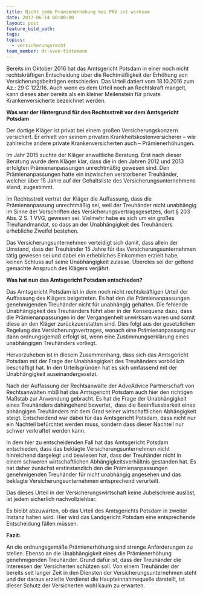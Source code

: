 ```yaml
---
title: Nicht jede Prämienerhöhung bei PKV ist wirksam
date: 2017-06-14 00:00:00
layout: post
feature_bild_path:
tags:
topics:
  - versicherungsrecht
team_member: dr-sven-tintemann
---
```



Bereits im Oktober 2016 hat das Amtsgericht Potsdam in einer noch nicht rechtskr&auml;ftigen Entscheidung &uuml;ber die Rechtm&auml;&szlig;igkeit der Erh&ouml;hung von Versicherungsbeitr&auml;gen entschieden. Das Urteil datiert vom 18.10.2016 zum Az.: 29 C 122/16. Auch wenn es dem Urteil noch an Rechtskraft mangelt, kann dieses aber bereits als ein kleiner Meilenstein f&uuml;r private Krankenversicherte bezeichnet werden.

**Was war der Hintergrund f&uuml;r den Rechtsstreit vor dem Amtsgericht Potsdam**

Der dortige Kl&auml;ger ist privat bei einem gro&szlig;en Versicherungskonzern versichert. Er erhielt von seinem privaten Krankheitskostenversicherer – wie zahlreiche andere private Krankenversicherten auch – Pr&auml;mienerh&ouml;hungen.

Im Jahr 2015 suchte der Kl&auml;ger anwaltliche Beratung. Erst nach dieser Beratung wurde dem Kl&auml;ger klar, dass die in den Jahren 2012 und 2013 erfolgten Pr&auml;mienanpassungen unrechtm&auml;&szlig;ig gewesen sind. Den Pr&auml;mienanpassungen hatte ein inzwischen verstorbener Treuh&auml;nder, welcher &uuml;ber 15 Jahre auf der Gehaltsliste des Versicherungsunternehmens stand, zugestimmt.

Im Rechtsstreit vertrat der Kl&auml;ger die Auffassung, dass die Pr&auml;mienanpassung unrechtm&auml;&szlig;ig sei, weil der Treuh&auml;nder nicht unabh&auml;ngig im Sinne der Vorschriften des Versicherungsvertragsgesetzes, dort &sect; 203 Abs. 2 S. 1 VVG, gewesen sei. Vielmehr habe es sich um ein gro&szlig;es Treuhandmandat, so dass an der Unabh&auml;ngigkeit des Treuh&auml;nders erhebliche Zweifel bestehen.

Das Versicherungsunternehmen verteidigt sich damit, dass allein der Umstand, dass der Treuh&auml;nder 15 Jahre f&uuml;r das Versicherungsunternehmen t&auml;tig gewesen sei und dabei ein erhebliches Einkommen erzielt habe, keinen Schluss auf seine Unabh&auml;ngigkeit zulasse. &Uuml;berdies sei der geltend gemachte Anspruch des Kl&auml;gers verj&auml;hrt.

**Was hat nun das Amtsgericht Potsdam entschieden?**

Das Amtsgericht Potsdam ist in dem noch nicht rechtskr&auml;ftigen Urteil der Auffassung des Kl&auml;gers beigetreten. Es hat den die Pr&auml;mienanpassungen genehmigenden Treuh&auml;nder nicht f&uuml;r unabh&auml;ngig gehalten. Die fehlende Unabh&auml;ngigkeit des Treuh&auml;nders f&uuml;hrt aber in der Konsequenz dazu, dass die Pr&auml;mienanpassungen in der Vergangenheit unwirksam waren und somit diese an den Kl&auml;ger zur&uuml;ckzuerstatten sind. Dies folgt aus der gesetzlichen Regelung des Versicherungsvertrages, wonach eine Pr&auml;mienanpassung nur dann ordnungsgem&auml;&szlig; erfolgt ist, wenn eine Zustimmungserkl&auml;rung eines unabh&auml;ngigen Treuh&auml;nders vorliegt.

Hervorzuheben ist in diesem Zusammenhang, dass sich das Amtsgericht Potsdam mit der Frage der Unabh&auml;ngigkeit des Treuh&auml;nders vorbildlich besch&auml;ftigt hat. In den Urteilsgr&uuml;nden hat es sich umfassend mit der Unabh&auml;ngigkeit auseinandergesetzt.

Nach der Auffassung der Rechtsanw&auml;lte der AdvoAdvice Partnerschaft von Rechtsanw&auml;lten mbB hat das Amtsgericht Potsdam auch hier den richtigen Ma&szlig;stab zur Anwendung gebracht. Es hat die Frage der Unabh&auml;ngigkeit eines Treuh&auml;nders dahingehend bewertet,&nbsp; dass die Beeinflussbarkeit eines abh&auml;ngigen Treuh&auml;nders mit dem Grad seiner wirtschaftlichen Abh&auml;ngigkeit steigt. Entscheidend war dabei f&uuml;r das Amtsgericht Potsdam, dass nicht nur ein Nachteil bef&uuml;rchtet werden muss, sondern dass dieser Nachteil nur schwer verkraftet werden kann.

In dem hier zu entscheidenden Fall hat das Amtsgericht Potsdam entschieden, dass das beklagte Versicherungsunternehmen nicht hinreichend dargelegt und bewiesen hat, dass der Treuh&auml;nder nicht in einem schweren wirtschaftlichen Abh&auml;ngigkeitsverh&auml;ltnis gestanden hat. Es hat daher zun&auml;chst erstinstanzlich den die Pr&auml;mienanpassungen genehmigenden Treuh&auml;nder f&uuml;r nicht unabh&auml;ngig angesehen und das beklagte Versicherungsunternehmen entsprechend verurteilt.

Das dieses Urteil in der Versicherungswirtschaft keine Jubelschreie ausl&ouml;st, ist jedem sicherlich nachvollziehbar.

Es bleibt abzuwarten, ob das Urteil des Amtsgerichts Potsdam in zweiter Instanz halten wird. Hier wird das Landgericht Potsdam eine entsprechende Entscheidung f&auml;llen m&uuml;ssen.

**Fazit:**

An die ordnungsgem&auml;&szlig;e Pr&auml;mienerh&ouml;hung sind strenge Anforderungen zu stellen. Ebenso an die Unabh&auml;ngigkeit eines die Pr&auml;mienerh&ouml;hung genehmigenden Treuh&auml;nder. Grund daf&uuml;r ist, dass der Treuh&auml;nder die Interessen der Versicherten sch&uuml;tzen soll. Von einem Treuh&auml;nder der bereits seit langer Zeit in den Diensten der Versicherungsunternehmen steht und der daraus erzielte Verdienst die Haupteinnahmequelle darstellt, ist dieser Schutz der Versicherten wohl kaum zu erwarten.
